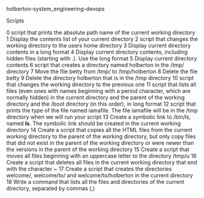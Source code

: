 holberton-system_engineering-devops

Scripts

0 script that prints the absolute path name of the current working directory
1 Display the contents list of your current directory
2 script that changes the working directory to the users home directory
3 Display current directory contents in a long format
4 Display current directory contents, including hidden files (starting with .). Use the long format
5 Display current directory contents
6 script that creates a directory named holberton in the /tmp/ directory
7 Move the file betty from /tmp/ to /tmp/holberton
8 Delete the file betty
9 Delete the directory holberton that is in the /tmp directory
10 script that changes the working directory to the previous one
11 script that lists all files (even ones with names beginning with a period character, which are normally hidden) in the current directory and the parent of the working directory and the /boot directory (in this order), in long format
12 script that prints the type of the file named iamafile. The file iamafile will be in the /tmp directory when we will run your script
13 Create a symbolic link to /bin/ls, named __ls__. The symbolic link should be created in the current working directory
14 Create a script that copies all the HTML files from the current working directory to the parent of the working directory, but only copy files that did not exist in the parent of the working directory or were newer than the versions in the parent of the working directory
15 Create a script that moves all files beginning with an uppercase letter to the directory /tmp/u
16 Create a script that deletes all files in the current working directory that end with the character ~
17 Create a script that creates the directories welcome/, welcome/to/ and welcome/to/holberton in the current directory
18 Write a command that lists all the files and directories of the current directory, separated by commas (,)


